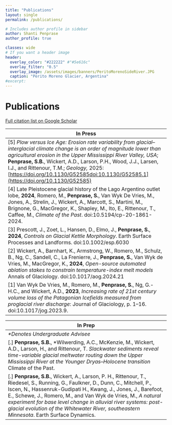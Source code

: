 ```yaml
---
title: "Publications"
layout: single
permalink: /publications/

# Includes author profile in sidebar
author: Shanti Penprase
author_profile: true

classes: wide
# If you want a header image
header:
  overlay_color: "#222222" #"#5e616c"
  overlay_filter: "0.5"
  overlay_image: /assets/images/banners/PeritoMorenoSideRiver.JPG
  caption: "Perito Moreno Glacier, Argentina"
#excerpt: 
---
```

# Publications
[Full citation list on Google Scholar](https://scholar.google.com/citations?user=Kjo77TIAAAAJ&hl=en)<br>

| In Press | 
| ------- | 
|[5] <i>Plow versus Ice Age: Erosion rate variability from glacial–interglacial climate change is an order of magnitude lower than agricultural erosion in the Upper Mississippi River Valley, USA</i>; **Penprase, S.B.**, Wickert, A.D., Larson, P.H., Wood, J.J., Larsen, I.J., and Rittenour, T.M.;<i> Geology,</i> 2025:[https://doi.org/10.1130/G52585doi:10.1130/G52585.1](https://doi.org/10.1130/G52585)| 
|[4] Late Pleistocene glacial history of the Lago Argentino outlet lobe, **2024**, Romero, M., **Penprase, S.**, Van Wyk De Vries, M., Jones, A., Strelin, J., Wickert, A., Marcott, S., Martini, M., Brignone, G., MacGregor, K., Shapley, M., Ito, E., Rittenour, T., Caffee, M., <i>Climate of the Past</i>. doi:10.5194/cp-20-1861-2024. |
|[3] Prescott, J., Zoet, L., Hansen, D., Elmo, J., **Penprase, S.**, **2024**, <i>Controls on Glacial Kettle Morphology</i>. Earth Surface Processes and Landforms. doi:10.1002/esp.6030 |
|[2] Wickert, A., Barnhart, K., Armstrong, W., Romero, M., Schulz, B., Ng, C., Sandell, C., La Frenierre, J., **Penprase, S.**, Van Wyk de Vries, M., MacGregor, K., **2024**, <i>Open-source automated ablation stakes to constrain temperature-index melt models</i> Annals of Glaciology. doi:10.1017/aog.2024.21|
|[1] Van Wyk De Vries, M., Romero, M., **Penprase, S.**, Ng, G.-H.C., and Wickert, A.D., **2023**, <I>Increasing rate of 21st century volume loss of the Patagonian Icefields measured from proglacial river discharge</i>: Journal of Glaciology, p. 1–16. doi:10.1017/jog.2023.9. |
 


| In Prep | 
| ------- | 
|<i>*Denotes Undergraduate Advisee</i>|
|[.] **Penprase, S.B.**, *Wilwerding, A.C., McKenzie, M., Wickert, A.D., Larson, H., and Rittenour, T. <i>Slackwater sediments reveal time-variable glacial meltwater routing down the Upper Mississippi River at the Younger Dryas–Holocene transition</i> Climate of the Past. |
|[.] **Penprase, S.B.**, Wickert, A., Larson, P. H., Rittenour, T., Riedesel, S., Running, G., Faulkner, D., Dunn, C., Mitchell, P., Iscen, N., Hassenruk-Gudipati H., Kwang, J., Jones, J., Barefoot, E., Schewe, J., Romero, M., and Van Wyk de Vries, M., <i>A natural experiment for base level change in alluvial river systems: post-glacial evolution of the Whitewater River, southeastern Minnesota</i>. Earth Surface Dynamics. |